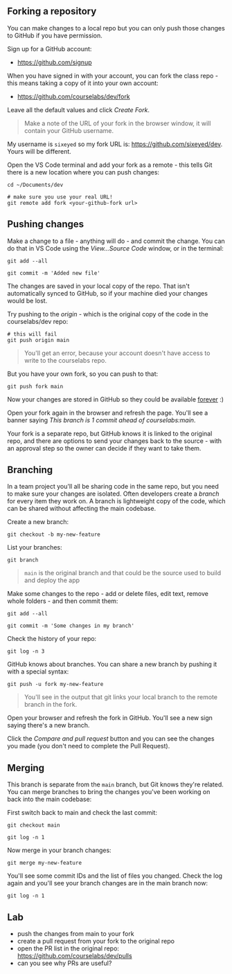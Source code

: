 

## Forking a repository

You can make changes to a local repo but you can only push those changes to GitHub if you have permission.

Sign up for a GitHub account: 

- https://github.com/signup

When you have signed in with your account, you can fork the class repo - this means taking a copy of it into your own account:

- https://github.com/courselabs/dev/fork

Leave all the default values and click _Create Fork_.

> Make a note of the URL of your fork in the browser window, it will contain your GitHub username. 

My username is `sixeyed` so my fork URL is: https://github.com/sixeyed/dev. Yours will be different.

Open the VS Code terminal and add your fork as a remote - this tells Git there is a new location where you can push changes:

```
cd ~/Documents/dev

# make sure you use your real URL!
git remote add fork <your-github-fork url>
```

## Pushing changes

Make a change to a file - anything will do - and commit the change. You can do that in VS Code using the _View...Source Code_ window, or in the terminal:

```
git add --all

git commit -m 'Added new file'
```

The changes are saved in your local copy of the repo. That isn't automatically synced to GitHub, so if your machine died your changes would be lost.

Try pushing to the _origin_ - which is the original copy of the code in the courselabs/dev repo:

```
# this will fail
git push origin main
```

> You'll get an error, because your account doesn't have access to write to the courselabs repo.

But you have your own fork, so you can push to that:

```
git push fork main
```

Now your changes are stored in GitHub so they could be available [forever](https://archiveprogram.github.com/arctic-vault/) :)

Open your fork again in the browser and refresh the page. You'll see a banner saying _This branch is 1 commit ahead of courselabs:main_.

Your fork is a separate repo, but GitHub knows it is linked to the original repo, and there are options to send your changes back to the source - with an approval step so the owner can decide if they want to take them.

## Branching

In a team project you'll all be sharing code in the same repo, but you need to make sure your changes are isolated. Often developers create a _branch_ for every item they work on. A branch is lightweight copy of the code, which can be shared without affecting the main codebase.

Create a new branch:

```
git checkout -b my-new-feature
```

List your branches:

```
git branch
```

> `main` is the original branch and that could be the source used to build and deploy the app

Make some changes to the repo - add or delete files, edit text, remove whole folders - and then commit them:

```
git add --all

git commit -m 'Some changes in my branch'
```

Check the history of your repo:

```
git log -n 3
```

GitHub knows about branches. You can share a new branch by pushing it with a special syntax:

```
git push -u fork my-new-feature
```

> You'll see in the output that git links your local branch to the remote branch in the fork.

Open your browser and refresh the fork in GitHub. You'll see a new sign saying there's a new branch.

Click the _Compare and pull request_ button and you can see the changes you made (you don't need to complete the Pull Request).

## Merging

This branch is separate from the `main` branch, but Git knows they're related. You can merge branches to bring the changes you've been working on back into the main codebase:

First switch back to main and check the last commit:

```
git checkout main

git log -n 1
```

Now merge in your branch changes:

```
git merge my-new-feature
```

You'll see some commit IDs and the list of files you changed. Check the log again and you'll see your branch changes are in the main branch now:

```
git log -n 1
```


## Lab

- push the changes from main to your fork
- create a pull request from your fork to the original repo
- open the PR list in the original repo: https://github.com/courselabs/dev/pulls
- can you see why PRs are useful?
